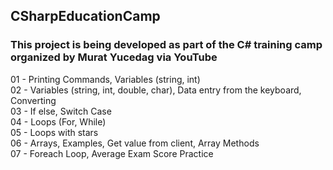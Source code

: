 ## CSharpEducationCamp
### This project is being developed as part of the C# training camp organized by Murat Yucedag via YouTube  
01 - Printing Commands, Variables (string, int)  
02 - Variables (string, int, double, char), Data entry from the keyboard, Converting  
03 - If else, Switch Case  
04 - Loops (For, While)  
05 - Loops with stars  
06 - Arrays, Examples, Get value from client, Array Methods  
07 - Foreach Loop, Average Exam Score Practice  
